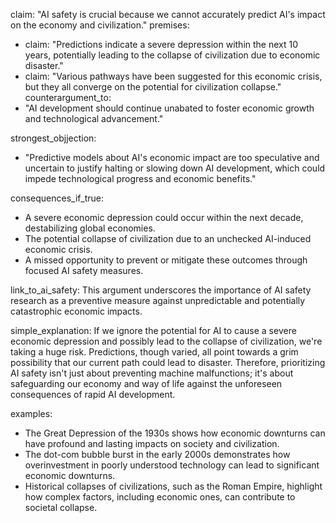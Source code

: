 claim: "AI safety is crucial because we cannot accurately predict AI's impact on the economy and civilization."
premises:
  - claim: "Predictions indicate a severe depression within the next 10 years, potentially leading to the collapse of civilization due to economic disaster."
  - claim: "Various pathways have been suggested for this economic crisis, but they all converge on the potential for civilization collapse."
counterargument_to:
  - "AI development should continue unabated to foster economic growth and technological advancement."

strongest_objjection:
  - "Predictive models about AI's economic impact are too speculative and uncertain to justify halting or slowing down AI development, which could impede technological progress and economic benefits."

consequences_if_true:
  - A severe economic depression could occur within the next decade, destabilizing global economies.
  - The potential collapse of civilization due to an unchecked AI-induced economic crisis.
  - A missed opportunity to prevent or mitigate these outcomes through focused AI safety measures.

link_to_ai_safety: This argument underscores the importance of AI safety research as a preventive measure against unpredictable and potentially catastrophic economic impacts.

simple_explanation: If we ignore the potential for AI to cause a severe economic depression and possibly lead to the collapse of civilization, we're taking a huge risk. Predictions, though varied, all point towards a grim possibility that our current path could lead to disaster. Therefore, prioritizing AI safety isn't just about preventing machine malfunctions; it's about safeguarding our economy and way of life against the unforeseen consequences of rapid AI development.

examples:
  - The Great Depression of the 1930s shows how economic downturns can have profound and lasting impacts on society and civilization.
  - The dot-com bubble burst in the early 2000s demonstrates how overinvestment in poorly understood technology can lead to significant economic downturns.
  - Historical collapses of civilizations, such as the Roman Empire, highlight how complex factors, including economic ones, can contribute to societal collapse.